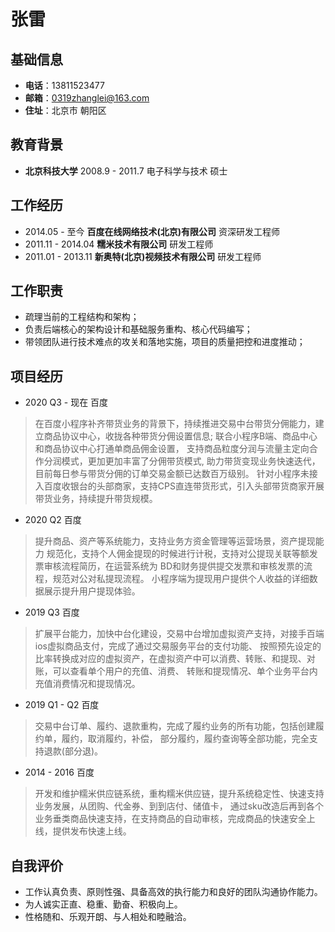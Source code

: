 # 张雷

## 基础信息
- **电话**：13811523477
- **邮箱**：0319zhanglei@163.com
- **住址**：北京市 朝阳区

## 教育背景
- **北京科技大学**   2008.9 - 2011.7   电子科学与技术   硕士

## 工作经历
- 2014.05 - 至今   **百度在线网络技术(北京)有限公司**   资深研发工程师
- 2011.11 - 2014.04  **糯米技术有限公司**   研发工程师 
- 2011.01 - 2013.11   **新奥特(北京)视频技术有限公司**  研发工程师

## 工作职责
- 疏理当前的工程结构和架构；
- 负责后端核心的架构设计和基础服务重构、核心代码编写；
- 带领团队进行技术难点的攻关和落地实施，项目的质量把控和进度推动；

## 项目经历
- 2020 Q3 - 现在  百度    
> 在百度小程序补齐带货业务的背景下，持续推进交易中台带货分佣能力，建立商品协议中心，收拢各种带货分佣设置信息; 联合小程序B端、商品中心和商品协议中心打通单商品佣金设置，
支持商品粒度分润与流量主定向合作分润模式，更加更加丰富了分佣带货模式, 助力带货变现业务快速迭代，目前每日参与带货分佣的订单交易金额已达数百万级别。
针对小程序未接入百度收银台的头部商家，支持CPS直连带货形式，引入头部带货商家开展带货业务，持续提升带货规模。

- 2020 Q2 百度 
> 提升商品、资产等系统能力，支持业务方资金管理等运营场景，资产提现能力 
规范化，支持个人佣金提现的时候进行计税，支持对公提现关联等额发票审核流程简历，在运营系统为 
BD和财务提供提交发票和审核发票的流程，规范对公对私提现流程。 
小程序端为提现用户提供个人收益的详细数据展示提升用户提现体验。

- 2019 Q3 百度 
> 扩展平台能力，加快中台化建设，交易中台增加虚拟资产支持，对接手百端ios虚拟商品支付，完成了通过交易服务平台的支付功能、
按照预先设定的比率转换成对应的虚拟资产，在虚拟资产中可以消费、转账、和提现、对账，可以查看单个用户的充值、消费、
转账和提现情况、单个业务平台内充值消费情况和提现情况。

- 2019 Q1 - Q2 百度
> 交易中台订单、履约、退款重构，完成了履约业务的所有功能，包括创建履约单，履约，取消履约，补偿， 部分履约，履约查询等全部功能，完全支持退款(部分退)。

- 2014 - 2016 百度 
> 开发和维护糯米供应链系统，重构糯米供应链，提升系统稳定性、快速支持业务发展，从团购、代金券、到到店付、储值卡，
通过sku改造后再到各个业务垂类商品快速支持，在支持商品的自动审核，完成商品的快速安全上线，提供发布快速上线。

## 自我评价
- 工作认真负责、原则性强、具备高效的执行能力和良好的团队沟通协作能力。
- 为人诚实正直、稳重、勤奋、积极向上。
- 性格随和、乐观开朗、与人相处和睦融洽。
